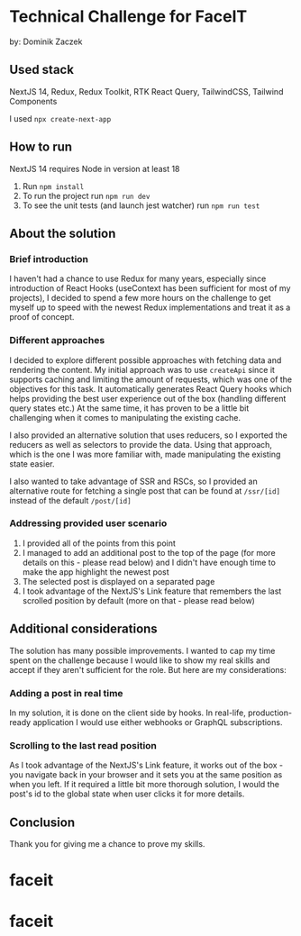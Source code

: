 # Technical Challenge for FaceIT
by: Dominik Zaczek

## Used stack
NextJS 14, Redux, Redux Toolkit, RTK React Query, TailwindCSS, Tailwind Components

I used `npx create-next-app`

## How to run
NextJS 14 requires Node in version at least 18
 1. Run `npm install`
 2. To run the project run `npm run dev`
 3. To see the unit tests (and launch jest watcher) run `npm run test`

## About the solution

### Brief introduction
I haven't had a chance to use Redux for many years, especially since introduction of React Hooks (useContext has been sufficient for most of my projects), I decided to spend a few more hours on the challenge to get myself up to speed with the newest Redux implementations and treat it as a proof of concept. 

### Different approaches
I decided to explore different possible approaches with fetching data and rendering the content. My initial approach was to use `createApi` since it supports caching and limiting the amount of requests, which was one of the objectives for this task. It automatically generates React Query hooks which helps providing the best user experience out of the box (handling different query states etc.) At the same time, it has proven to be a little bit challenging when it comes to manipulating the existing cache.

I also provided an alternative solution that uses reducers, so I exported the reducers as well as selectors to provide the data. Using that approach, which is the one I was more familiar with, made manipulating the existing state easier. 

I also wanted to take advantage of SSR and RSCs, so I provided an alternative route for fetching a single post that can be found at `/ssr/[id]` instead of the default `/post/[id]`

### Addressing provided user scenario
1. I provided all of the points from this point
2. I managed to add an additional post to the top of the page (for more details on this - please read below) and I didn't have enough time to make the app highlight the newest post
3. The selected post is displayed on a separated page
4. I took advantage of the NextJS's Link feature that remembers the last scrolled position by default (more on that - please read below)

## Additional considerations
The solution has many possible improvements. I wanted to cap my time spent on the challenge because I would like to show my real skills and accept if they aren't sufficient for the role. But here are my considerations:

### Adding a post in real time
In my solution, it is done on the client side by hooks. In real-life, production-ready application I would use either webhooks or GraphQL subscriptions. 

### Scrolling to the last read position
As I took advantage of the NextJS's Link feature, it works out of the box - you navigate back in your browser and it sets you at the same position as when you left. If it required a little bit more thorough solution, I would the post's id to the global state when user clicks it for more details. 

## Conclusion
Thank you for giving me a chance to prove my skills. 

# faceit
# faceit
